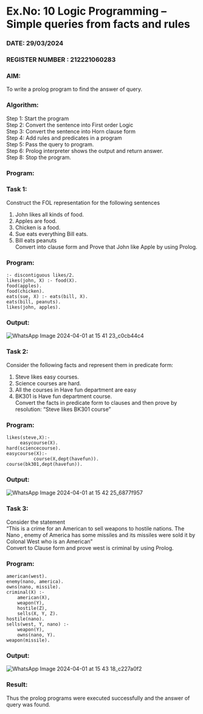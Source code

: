 # Ex.No: 10  Logic Programming –  Simple queries from facts and rules
### DATE:   29/03/2024                                                                        
### REGISTER NUMBER : 212221060283
### AIM: 
To write a prolog program to find the answer of query. 
###  Algorithm:
 Step 1: Start the program <br> 
 Step 2: Convert the sentence into First order Logic  <br> 
 Step 3:  Convert the sentence into Horn clause form  <br> 
 Step 4: Add rules and predicates in a program   <br> 
 Step 5:  Pass the query to program. <br> 
 Step 6: Prolog interpreter shows the output and return answer. <br> 
 Step 8:  Stop the program.
### Program:
### Task 1:
Construct the FOL representation for the following sentences <br> 
1.	John likes all kinds of food.  <br> 
2.	Apples are food.  <br> 
3.	Chicken is a food.  <br> 
4.	Sue eats everything Bill eats. <br> 
5.	 Bill eats peanuts  <br> 
   Convert into clause form and Prove that John like Apple by using Prolog. <br> 
### Program:
```
:- discontiguous likes/2.
likes(john, X) :- food(X).
food(apples).
food(chicken).
eats(sue, X) :- eats(bill, X).
eats(bill, peanuts).
likes(john, apples).
```
### Output:

![WhatsApp Image 2024-04-01 at 15 41 23_c0cb44c4](https://github.com/Thirugnanaselvan/AI_Lab_2023-24/assets/160720772/753d5a49-1e5d-4d8e-8246-2d6bc6b743f3)

### Task 2:
Consider the following facts and represent them in predicate form: <br>              
1.	Steve likes easy courses. <br> 
2.	Science courses are hard. <br> 
3. All the courses in Have fun department are easy <br> 
4. BK301 is Have fun department course.<br> 
Convert the facts in predicate form to clauses and then prove by resolution: “Steve likes BK301 course”<br> 

### Program:
```
likes(steve,X):-
     easycourse(X).
hard(sciencecourse).
easycourse(X):-
          course(X,dept(havefun)).
course(bk301,dept(havefun)).
```
### Output:

![WhatsApp Image 2024-04-01 at 15 42 25_6877f957](https://github.com/Thirugnanaselvan/AI_Lab_2023-24/assets/160720772/b1f9d5e9-bf06-4a6c-87c0-31f1d160cf9f)

### Task 3:
Consider the statement <br> 
“This is a crime for an American to sell weapons to hostile nations. The Nano , enemy of America has some missiles and its missiles were sold it by Colonal West who is an American” <br> 
Convert to Clause form and prove west is criminal by using Prolog.<br> 
### Program:
```
american(west).
enemy(nano, america).
owns(nano, missile).
criminal(X) :-
    american(X),
    weapon(Y),
    hostile(Z),
    sells(X, Y, Z).
hostile(nano).
sells(west, Y, nano) :-
    weapon(Y),
    owns(nano, Y).
weapon(missile).
```
### Output:

![WhatsApp Image 2024-04-01 at 15 43 18_c227a0f2](https://github.com/Thirugnanaselvan/AI_Lab_2023-24/assets/160720772/fc10ea18-2b87-4929-a9c7-bb3943d6be4d)

### Result:
Thus the prolog programs were executed successfully and the answer of query was found.
